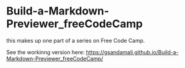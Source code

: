 # Build-a-Markdown-Previewer_freeCodeCamp

this makes up one part of a series on Free Code Camp.

See the workinng version here: https://gsandamali.github.io/Build-a-Markdown-Previewer_freeCodeCamp/
